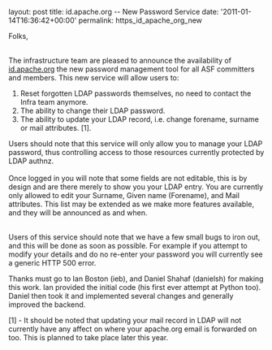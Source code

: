 
layout: post
title: id.apache.org  --  New Password Service
date: '2011-01-14T16:36:42+00:00'
permalink: https_id_apache_org_new

Folks, <br /> <br />

The infrastructure team are pleased to announce the availability of <a href="https://id.apache.org">id.apache.org</a> the new password management tool for all ASF committers and members.  This new service will allow users to: 
<ol> 
 <li>Reset forgotten LDAP passwords themselves, no need to contact the Infra team anymore.</li>
 <li>The ability to change their LDAP password.</li>
 <li> The ability to update your LDAP record, i.e. change forename, surname or mail attributes. [1].</li>
</ol>

Users should note that this service will only allow you to manage your LDAP password,  thus controlling access to those resources currently protected by LDAP authnz.   <br /> <br />
Once logged in you will note that some fields are not editable, this is by design and are there merely to show you your LDAP entry.  You are currently only allowed to edit your Surname, Given name (Forename), and Mail attributes.  This list may be extended as we make more features available, and they will be announced as and when.<br /> <br />

<p>Users of this service should note that we have a few small bugs to iron out, and this will be done as soon as possible.  For example if you attempt to modify your details and do no re-enter your password you will currently see a generic HTTP 500 error. </p>

<p>Thanks must go to Ian Boston (ieb), and Daniel Shahaf (danielsh) for making this work.  Ian provided the initial code (his first ever attempt at Python too). Daniel then took it and implemented several changes and generally improved the backend.</p>

<p>[1]  - It should be noted that updating your mail record in LDAP will not currently have any affect on where your apache.org email is forwarded on too.  This is planned to take place later this year. </p>
